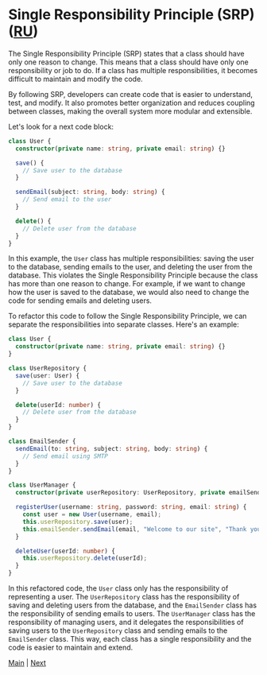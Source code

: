 # Single Responsibility Principle (SRP) ([RU](./RU/README.md))

The Single Responsibility Principle (SRP) states that a class should have only one reason to change. This means that a class should have only one responsibility or job to do. If a class has multiple responsibilities, it becomes difficult to maintain and modify the code.

By following SRP, developers can create code that is easier to understand, test, and modify. It also promotes better organization and reduces coupling between classes, making the overall system more modular and extensible.

Let's look for a next code block:

```typescript
class User {
  constructor(private name: string, private email: string) {}

  save() {
    // Save user to the database
  }

  sendEmail(subject: string, body: string) {
    // Send email to the user
  }

  delete() {
    // Delete user from the database
  }
}
```

In this example, the `User` class has multiple responsibilities: saving the user to the database, sending emails to the user, and deleting the user from the database. This violates the Single Responsibility Principle because the class has more than one reason to change. For example, if we want to change how the user is saved to the database, we would also need to change the code for sending emails and deleting users.

To refactor this code to follow the Single Responsibility Principle, we can separate the responsibilities into separate classes. Here's an example:

```typescript
class User {
  constructor(private name: string, private email: string) {}
}

class UserRepository {
  save(user: User) {
    // Save user to the database
  }

  delete(userId: number) {
    // Delete user from the database
  }
}

class EmailSender {
  sendEmail(to: string, subject: string, body: string) {
    // Send email using SMTP
  }
}

class UserManager {
  constructor(private userRepository: UserRepository, private emailSender: EmailSender) {}

  registerUser(username: string, password: string, email: string) {
    const user = new User(username, email);
    this.userRepository.save(user);
    this.emailSender.sendEmail(email, "Welcome to our site", "Thank you for registering!");
  }

  deleteUser(userId: number) {
    this.userRepository.delete(userId);
  }
}
```

In this refactored code, the `User` class only has the responsibility of representing a user. The `UserRepository` class has the responsibility of saving and deleting users from the database, and the `EmailSender` class has the responsibility of sending emails to users. The `UserManager` class has the responsibility of managing users, and it delegates the responsibilities of saving users to the `UserRepository` class and sending emails to the `EmailSender` class. This way, each class has a single responsibility and the code is easier to maintain and extend.

[Main](../README.md) | [Next](../O/README.md)